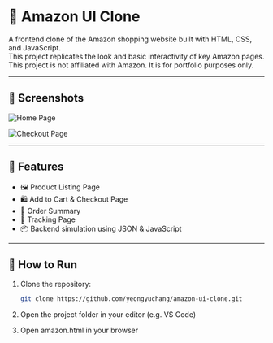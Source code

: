 # 🛒 Amazon UI Clone

A frontend clone of the Amazon shopping website built with HTML, CSS, and JavaScript.  
This project replicates the look and basic interactivity of key Amazon pages.  This project is not affiliated with Amazon. It is for portfolio purposes only.

---

## 📸 Screenshots

![Home Page](https://github.com/user-attachments/assets/f07e219b-7c80-40b7-b58b-43a207f931e1)

![Checkout Page](https://github.com/user-attachments/assets/e3b0dc30-183c-414a-b572-b13bdce8c2f7)

---

## 🔧 Features

- 🖼️ Product Listing Page
- 🛍️ Add to Cart & Checkout Page
- 🧾 Order Summary
- 🚚 Tracking Page
- 📦 Backend simulation using JSON & JavaScript

---

## 🚀 How to Run

1. Clone the repository:
   ```bash
   git clone https://github.com/yeongyuchang/amazon-ui-clone.git

2. Open the project folder in your editor (e.g. VS Code)

3. Open amazon.html in your browser
